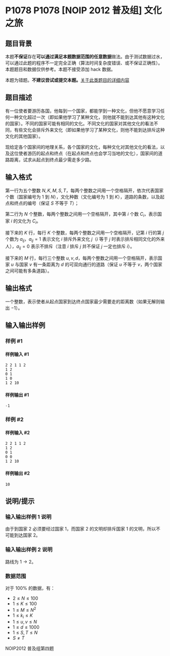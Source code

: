 # P1078 P1078 [NOIP 2012 普及组] 文化之旅

## 题目背景

本题**不保证**存在**可以通过满足本题数据范围的任意数据**做法。由于测试数据过水，可以通过此题的程序不一定完全正确（算法时间复杂度错误、或不保证正确性）。本题题目和数据仅供参考。本题不接受添加 hack 数据。

本题为错题。**不建议尝试或提交本题。**[关于此类题目的详细内容](https://www.luogu.com.cn/paste/pf94n89x)

## 题目描述

有一位使者要游历各国，他每到一个国家，都能学到一种文化，但他不愿意学习任何一种文化超过一次（即如果他学习了某种文化，则他就不能到达其他有这种文化的国家）。不同的国家可能有相同的文化。不同文化的国家对其他文化的看法不同，有些文化会排斥外来文化（即如果他学习了某种文化，则他不能到达排斥这种文化的其他国家）。

现给定各个国家间的地理关系，各个国家的文化，每种文化对其他文化的看法，以及这位使者游历的起点和终点（在起点和终点也会学习当地的文化），国家间的道路距离，试求从起点到终点最少需走多少路。

## 输入格式

第一行为五个整数 $N,K,M,S,T$，每两个整数之间用一个空格隔开，依次代表国家个数（国家编号为 $1$ 到 $N$），文化种数（文化编号为 $1$ 到 $K$），道路的条数，以及起点和终点的编号（保证 $S$ 不等于 $T$）；

第二行为 $N$ 个整数，每两个整数之间用一个空格隔开，其中第 $i$ 个数 $C_i$，表示国家 $i$ 的文化为 $C_i$。

接下来的 $K$ 行，每行 $K$ 个整数，每两个整数之间用一个空格隔开，记第 $i$ 行的第 $j$ 个数为 $a_{ij}$，$a_{ij}=1$ 表示文化 $i$ 排斥外来文化 $j$（$i$ 等于 $j$ 时表示排斥相同文化的外来人），$a_{ij}=0$ 表示不排斥（注意 $i$ 排斥 $j$ 并不保证 $j$ 一定也排斥 $i$）。

接下来的 $M$ 行，每行三个整数 $u,v,d$，每两个整数之间用一个空格隔开，表示国家 $u$ 与国家 $v$ 有一条距离为 $d$ 的可双向通行的道路（保证 $u$ 不等于 $v$，两个国家之间可能有多条道路）。

## 输出格式

一个整数，表示使者从起点国家到达终点国家最少需要走的距离数（如果无解则输出 $-1$）。

## 输入输出样例

### 样例 #1

#### 样例输入 #1

```
2 2 1 1 2 
1 2 
0 1 
1 0 
1 2 10
```

#### 样例输出 #1

```
-1
```

### 样例 #2

#### 样例输入 #2

```
2 2 1 1 2 
1 2 
0 1 
0 0 
1 2 10
```

#### 样例输出 #2

```
10
```

## 说明/提示

### 输入输出样例 1 说明

由于到国家 $2$ 必须要经过国家 $1$，而国家 $2$ 的文明却排斥国家 $1$ 的文明，所以不可能到达国家 $2$。


### 输入输出样例 2 说明

路线为 $1\to 2$。

### 数据范围

对于 $100\%$ 的数据，有：

- $2 \le N \le 100$
- $1 \le K \le 100$
- $1 \le M \le N^2$
- $1 \le k_i \le K$
- $1 \le u,v \le N$
- $1 \le d \le 1000$
- $1 \le S,T \le N$
- $S \ne T$

NOIP2012 普及组第四题
